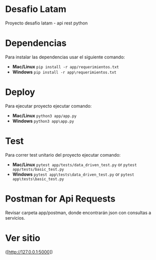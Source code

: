 # Desafio Latam
Proyecto desafio latam - api rest python

# Dependencias
Para instalar las dependencias usar el siguiente comando:
- **Mac/Linux** `pip install -r app/requerimientos.txt`
- **Windows** `pip install -r app\requerimientos.txt`

# Deploy
Para ejecutar proyecto ejecutar comando:
- **Mac/Linux** `python3 app/app.py`
- **Windows** `python3 app\app.py`

# Test
Para correr test unitario del proyecto ejecutar comando:
- **Mac/Linux** `pytest app/tests/data_driven_test.py` or `pytest app/tests/basic_test.py` 
- **Windows** `pytest app\tests\data_driven_test.py` or `pytest app\tests\basic_test.py`

# Postman for Api Requests
Revisar carpeta app/postman, donde encontrarán json con consultas a servicios.

# Ver sitio
([http://127.0.0.1:5000])
